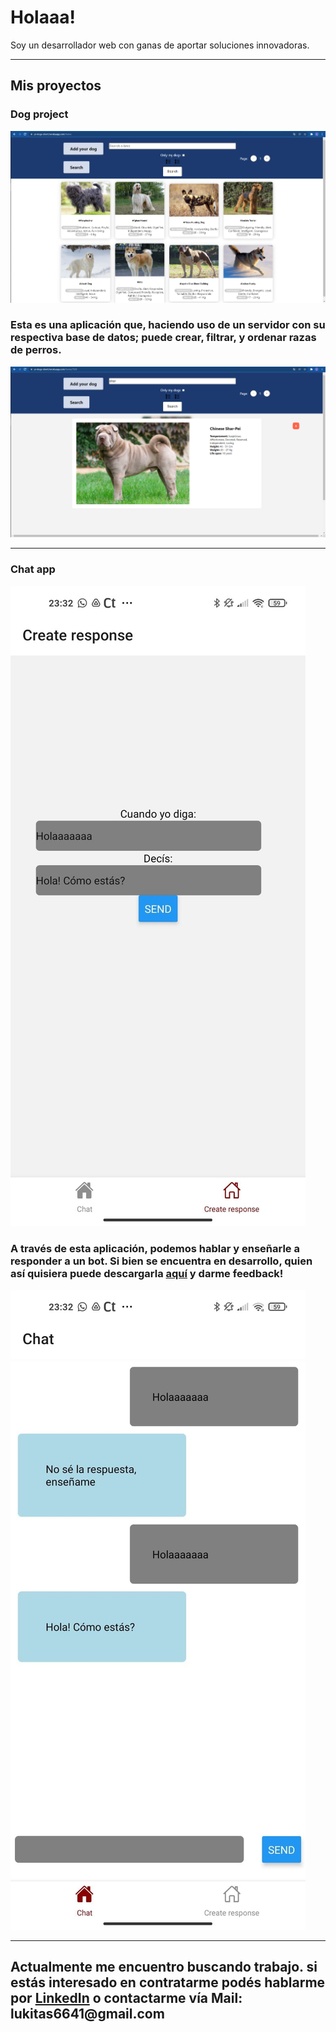 <h1> Holaaa!</h1>
Soy un desarrollador web con ganas de aportar soluciones innovadoras.

<hr/>

<h2> Mis proyectos</h2>

<h3>Dog project</h3>

<img src="./dogspi.PNG"/>
<h3>Esta es una aplicación que, haciendo uso de un servidor con su respectiva base de datos; puede crear, filtrar, y ordenar razas de perros. </h3>
<img src="./dogpi1.PNG"/>

<hr/>

<h3>Chat app</h3>

<img src="./chat11.jpg"/>

<h3>A través de esta aplicación, podemos hablar y enseñarle a responder a un bot. Si bien se encuentra en desarrollo, quien así quisiera puede descargarla <a href="https://drive.google.com/file/d/1GW0nJRgGvDcNEpUsTzUcIgFcQ1r0TR07/view">aquí</a> y darme feedback! </h3>
  
<img src="./chat01.jpg"/>

<br/>
  <hr/>
  <h2>Actualmente me encuentro buscando trabajo. si estás interesado en contratarme podés hablarme por <a href="https://www.linkedin.com/in/lucas-santillan/">LinkedIn</a> o contactarme vía Mail: lukitas6641@gmail.com
  



<!--
**LucasSantillan0/LucasSantillan0** is a ✨ _special_ ✨ repository because its `README.md` (this file) appears on your GitHub profile.

Here are some ideas to get you started:

- 🔭 I’m currently working on ...
- 🌱 I’m currently learning ...
- 👯 I’m looking to collaborate on ...
- 🤔 I’m looking for help with ...
- 💬 Ask me about ...
- 📫 How to reach me: ...
- 😄 Pronouns: ...
- ⚡ Fun fact: ...
-->
